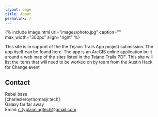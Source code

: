 ```yaml
---
layout: page
title: About
permalink: /
---
```


{% include image.html url="images/photo.jpg" caption="" max_width="300px" align="right" %}

This site is in support of the the Tejano Trails App project submission. The app itself can  be found here. The app is an ArcGIS online application built around a web map of the sites listed in the Tejano Trails PDF. This site will list the items that will need to be worked on by team from the Austin Hack for Change event  

## Contact

Rebel base <br />
[charlesleroythomasjr.tech] <br />
Galaxy far far away<br />
Email: [cityplanningtech@gmail.com]


[Yavin]: http://charlesleroythomasjr.tech/
[cityplanningtech@gmail.com]: mailto:cityplanningtech@gmail.com
